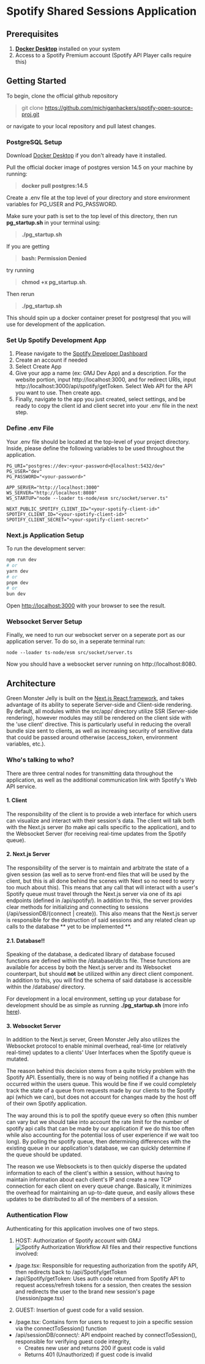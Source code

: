 
# Spotify Shared Sessions Application

## Prerequisites
1. **[Docker Desktop](https://www.docker.com/products/docker-desktop/)** installed on your system
2. Access to a Spotify Premium account (Spotify API Player calls require this)

## Getting Started

To begin, clone the official github repository
> git clone https://github.com/michiganhackers/spotify-open-source-proj.git

or navigate to your local repository and pull latest changes.

### <a name="postgresql-setup"></a>PostgreSQL Setup
Download [Docker Desktop](https://www.docker.com/products/docker-desktop/) if you don't already have it installed.

Pull the official docker image of postgres version 14.5 on your machine by running:

> **docker pull postgres:14.5**

Create a .env file at the top level of your directory and store environment variables for PG_USER and PG_PASSWORD.

Make sure your path is set to the top level of this directory, then run **pg_startup.sh** in your terminal using:

> **./pg_startup.sh**

If you are getting 
> **bash: Permission Denied**

try running 
> **chmod +x pg_startup.sh**.

Then rerun
> **./pg_startup.sh**

This should spin up a docker container preset for postgresql that you will use for development of the application.

### Set Up Spotify Development App

1. Please navigate to the [Spotify Developer Dashboard](https://developer.spotify.com/dashboard)
2. Create an account if needed
3. Select Create App
4. Give your app a name (ex: GMJ Dev App) and a description. For the website portion, input http://localhost:3000, and for redirect URIs, input http://localhost:3000/api/spotify/getToken. Select Web API for the API you want to use. Then create app.
5. Finally, navigate to the app you just created, select settings, and be ready to copy the client id and client secret into your .env file in the next step.

### Define .env File

Your .env file should be located at the top-level of your project directory. Inside, please define the following variables to be used throughout the application.
```
PG_URI="postgres://dev:<your-password>@localhost:5432/dev"
PG_USER="dev"
PG_PASSWORD="<your-password>"

APP_SERVER="http://localhost:3000"
WS_SERVER="http://localhost:8080"
WS_STARTUP="node --loader ts-node/esm src/socket/server.ts"

NEXT_PUBLIC_SPOTIFY_CLIENT_ID="<your-spotify-client-id>"
SPOTIFY_CLIENT_ID="<your-spotify-client-id>"
SPOTIFY_CLIENT_SECRET="<your-spotify-client-secret>"
```

### Next.js Application Setup

To run the development server:

```bash
npm run dev
# or
yarn dev
# or
pnpm dev
# or
bun dev
```

Open [http://localhost:3000](http://localhost:3000) with your browser to see the result.

### Websocket Server Setup

Finally, we need to run our websocket server on a seperate port as our application server. To do so, in a seperate terminal run:

```
node --loader ts-node/esm src/socket/server.ts
```

Now you should have a websocket server running on http://localhost:8080.

## Architecture

Green Monster Jelly is built on the [Next.js React framework](https://nextjs.org/), and takes advantage of its ability to seperate Server-side and Client-side rendering. By default, all modules within the src/app/ directory utilize SSR (Server-side rendering), however modules may still be rendered on the client side with the 'use client' directive. This is particularly useful in reducing the overall bundle size sent to clients, as well as increasing security of sensitive data that could be passed around otherwise (access_token, environment variables, etc.).

### Who's talking to who?

There are three central nodes for transmitting data throughout the application, as well as the additional communication link with Spotify's Web API service. 

#### 1. Client

The responsibility of the client is to provide a web interface for which users can visualize and interact with their session's data. The client will talk both with the Next.js server (to make api calls specific to the application), and to the Websocket Server (for receiving real-time updates from the Spotify queue).

#### 2. Next.js Server

The responsibility of the server is to maintain and arbitrate the state of a given session (as well as to serve front-end files that will be used by the client, but this is all done behind the scenes with Next so no need to worry too much about this). This means that any call that will interact with a user's Spotify queue must travel through the Next.js server via one of its api endpoints (defined in /api/spotify/). In addition to this, the server provides clear methods for initializing and connecting to sessions (/api/sessionDB/{connect | create}). This also means that the Next.js server is responsible for the destruction of said sessions and any related clean up calls to the database ** yet to be implemented **.

#### 2.1. Database!!
Speaking of the database, a dedicated library of database focused functions are defined within the /database/db.ts file. These functions are available for access by both the Next.js server and its Websocket counterpart, but should **not** be utilized within any direct client component. In addition to this, you will find the schema of said database is accessible within the /database/ directory.

For development in a local environment, setting up your database for development should be as simple as running **./pg_startup.sh** (more info [here](#postgresql-setup)).

#### 3. Websocket Server

In addition to the Next.js server, Green Monster Jelly also utilizes the Websocket protocol to enable minimal overhead, real-time (or relatively real-time) updates to a clients' User Interfaces when the Spotify queue is mutated.

The reason behind this decision stems from a quite tricky problem with the Spotify API. Essentially, there is no way of being notified if a change has occurred within the users queue. This would be fine if we could completely track the state of a queue from requests made by our clients to the Spotify api (which we can), but does not account for changes made by the host off of their own Spotify application.

The way around this is to poll the spotify queue every so often (this number can vary but we should take into account the rate limit for the number of spotify api calls that can be made by our application if we do this too often while also accounting for the potential loss of user experience if we wait too long). By polling the spotify queue, then determining differences with the existing queue in our application's database, we can quickly determine if the queue should be updated.

The reason we use Websockets is to then quickly disperse the updated information to each of the client's within a session, without having to maintain information about each client's IP and create a new TCP connection for each client on every queue change. Basically, it minimizes the overhead for maintaining an up-to-date queue, and easily allows these updates to be distributed to all of the members of a session.

### Authentication Flow

Authenticating for this application involves one of two steps.

1. HOST: Authorization of Spotify account with GMJ
![Spotify Authorization Workflow](docs-authorization-workflow.png)
All files and their respective functions involved:
- /page.tsx: Responsible for requesting authorization from the spotify API, then redirects back to /api/Spotify/getToken
- /api/Spotify/getToken: Uses auth code returned from Spotify API to request access/refresh tokens for a session, then creates the session and redirects the user to the brand new session's page (/session/page.tsx)
2. GUEST: Insertion of guest code for a valid session.  
- /page.tsx: Contains form for users to request to join a specific session via the connectToSession() function
- /api/sessionDB/connect/: API endpoint reached by connectToSession(), responsible for verifying guest code 
integrity, 
    - Creates new user and returns 200 if guest code is valid
    - Returns 401 (Unauthorized) if guest code is invalid



